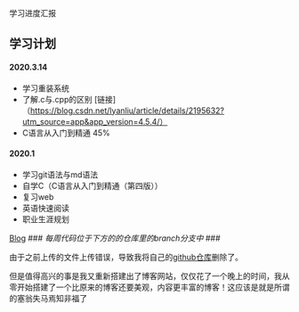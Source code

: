 学习进度汇报

## 学习计划

#### 2020.3.14
* 学习重装系统
* 了解.c与.cpp的区别 [链接]（https://blog.csdn.net/lyanliu/article/details/2195632?utm_source=app&app_version=4.5.4/）
* C语言从入门到精通  45%
  
#### 2020.1

 * 学习git语法与md语法
 * 自学C（C语言从入门到精通（第四版））
 * 复习web
 * 英语快速阅读
 * 职业生涯规划


[Blog]( https://xiaochen523.top/)                     ### *每周代码位于下方的的仓库里的branch分支中* ###

由于之前上传的文件上传错误，导致我将自己的[github仓库](https://github.com/xiaochen523/xiaochen523.github.io)删除了。

但是值得高兴的事是我又重新搭建出了博客网站，仅仅花了一个晚上的时间，我从零开始搭建了一个比原来的博客还要美观，内容更丰富的博客！这应该是就是所谓的塞翁失马焉知非福了
